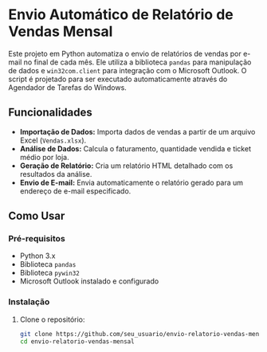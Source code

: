 # Envio Automático de Relatório de Vendas Mensal

Este projeto em Python automatiza o envio de relatórios de vendas por e-mail no final de cada mês. Ele utiliza a biblioteca `pandas` para manipulação de dados e `win32com.client` para integração com o Microsoft Outlook. O script é projetado para ser executado automaticamente através do Agendador de Tarefas do Windows.

## Funcionalidades

- **Importação de Dados:** Importa dados de vendas a partir de um arquivo Excel (`Vendas.xlsx`).
- **Análise de Dados:** Calcula o faturamento, quantidade vendida e ticket médio por loja.
- **Geração de Relatório:** Cria um relatório HTML detalhado com os resultados da análise.
- **Envio de E-mail:** Envia automaticamente o relatório gerado para um endereço de e-mail especificado.

## Como Usar

### Pré-requisitos

- Python 3.x
- Biblioteca `pandas`
- Biblioteca `pywin32`
- Microsoft Outlook instalado e configurado

### Instalação

1. Clone o repositório:
   ```sh
   git clone https://github.com/seu_usuario/envio-relatorio-vendas-mensal.git
   cd envio-relatorio-vendas-mensal
